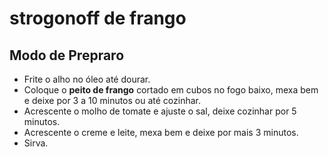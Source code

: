 # strogonoff de frango

## **Modo de Prepraro**

- Frite o alho no óleo até dourar.
- Coloque o **peito de frango** cortado em cubos no fogo baixo, mexa bem e deixe por 3 a 10 minutos ou até cozinhar.
- Acrescente o molho de tomate e ajuste o sal, deixe cozinhar por 5 minutos.
- Acrescente o creme e leite, mexa bem e deixe por mais 3 minutos.
- Sirva.


